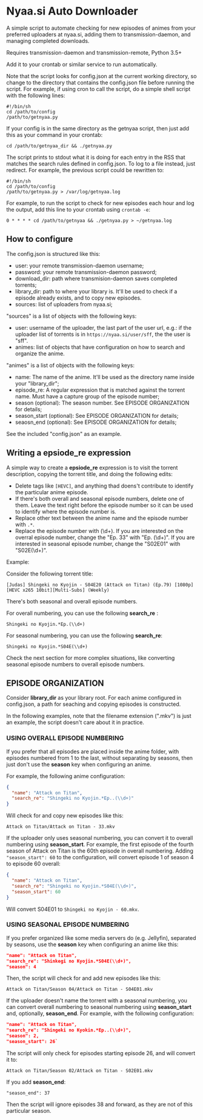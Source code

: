 # Nyaa.si Auto Downloader #

A simple script to automate checking for new episodes of animes from your
preferred uploaders at nyaa.si, adding them to transmission-daemon, and
managing completed downloads.

Requires transmission-daemon and transmission-remote, Python 3.5+

Add it to your crontab or similar service to run automatically.

Note that the script looks for config.json at the current working directory, so
change to the directory that contains the config.json file before running the
script. For example, if using cron to call the script, do a simple shell script
with the following lines:

~~~shell
#!/bin/sh
cd /path/to/config
/path/to/getnyaa.py
~~~

If your config is in the same directory as the getnyaa script, then just add
this as your command in your crontab:

~~~shell
cd /path/to/getnyaa_dir && ./getnyaa.py
~~~

The script prints to stdout what it is doing for each entry in the RSS that
matches the search rules defined in config.json. To log to a file instead, just
redirect. For example, the previous script could be rewritten to:

~~~shell
#!/bin/sh
cd /path/to/config
/path/to/getnyaa.py > /var/log/getnyaa.log
~~~

For example, to run the script to check for new episodes each hour and log the
output, add this line to your crontab using `crontab -e`:

`0 * * * * cd /path/to/getnyaa && ./getnyaa.py > ~/getnyaa.log`

## How to configure ##

The config.json is structured like this:

- user: your remote transmission-daemon username;
- password: your remote transmission-daemon password;
- download_dir: path where transmision-daemon saves completed torrents;
- library_dir: path to where your library is. It'll be used to check if a
  episode already exists, and to copy new episodes.
- sources: list of uploaders from nyaa.si;

"sources" is a list of objects with the following keys:

- user: username of the uploader, the last part of the user url, e.g.: if the
  uploader list of torrents is in `https://nyaa.si/user/sff`, the the user is
  "sff".
- animes: list of objects that have configuration on how to search and organize
  the anime.

"animes" is a list of objects with the following keys:

- name: The name of the anime. It'll be used as the directory name inside your
  "library_dir";
- episode_re: A regular expression that is matched against the torrent name.
  Must have a capture group of the episode number;
- season (optional): The season number. See EPISODE ORGANIZATION for details;
- season_start (optional): See EPISODE ORGANIZATION for details;
- seaosn_end (optional): See EPISODE ORGANIZATION for details;

See the included "config.json" as an example.

## Writing a __epsiode_re__ expression ##

A simple way to create a __epsiode_re__ expression is to visit the torrent
description, copying the torrent title, and doing the following edits:

- Delete tags like `[HEVC]`, and anything thad doens't contribute to identify
  the particular anime episode.
- If there's both overall and seasonal episode numbers, delete one of them.
  Leave the text right before the episode number so it can be used to identify
  where the episode number is.
- Replace other text between the anime name and the episode number with `.*`.
- Replace the episode number with (\\d+). If you are interested on the overral
  episode number, change the "Ep. 33" with "Ep. (\\d+)". If you are interested
  in seasonal episode number, change the "S02E01" with "S02E(\\d+)".

Example:

Consider the following torrent title:

`[Judas] Shingeki no Kyojin - S04E20 (Attack on Titan) (Ep.79) [1080p][HEVC x265 10bit][Multi-Subs] (Weekly)`

There's both seasonal and overall episode numbers.

For overall numbering, you can use the following __search_re__ :

`Shingeki no Kyojin.*Ep.(\\d+)`

For seasonal numbering, you can use the following __search_re__:

`Shingeki no Kyojin.*S04E(\\d+)`

Check the next section for more complex situations, like converting seasonal
episode numbers to overall episode numbers.

## EPISODE ORGANIZATION ##

Consider __library_dir__ as your library root. For each anime configured in
config.json, a path for seaching and copying episodes is constructed.

In the following examples, note that the filename extension (".mkv") is just an
example, the script doesn't care about it in practice.

### USING OVERALL EPISODE NUMBERING ###

If you prefer that all episodes are placed inside the anime folder, with
episodes numbered from 1 to the last, without separating by seasons, then just
don't use the __season__ key when configuring an anime.

For example, the following anime configuration:

~~~json
{
  "name": "Attack on Titan",
  "search_re": "Shingeki no Kyojin.*Ep..(\\d+)"
}
~~~

Will check for and copy new episodes like this:

`Attack on Titan/Attack on Titan - 33.mkv`

If the uploader only uses seasonal numbering, you can convert it to overall
numbering using __season_start__. For example, the first episode of the fourth
season of Attack on Titan is the 60th episode in overall numbering. Adding
`"season_start": 60` to the configuration, will convert episode 1 of season 4 to
episode 60 overall:

~~~json
{
  "name": "Attack on Titan",
  "search_re": "Shingeki no Kyojin.*S04E(\\d+)",
  "season_start": 60
}
~~~

Will convert S04E01 to `Shingeki no Kyojin - 60.mkv`.

### USING SEASONAL EPISODE NUMBERING ###

If you prefer organized like some media servers do (e.g. Jellyfin), separated
by seasons, use the __season__ key when configuring an anime like this:

~~~json
"name": "Attack on Titan",
"search_re": "Shinkegi no Kyojin.*S04E(\\d+)",
"season": 4
~~~

Then, the script will check for and add new episodes like this:

`Attack on Titan/Season 04/Attack on Titan - S04E01.mkv`

If the uploader doesn't name the torrent with a seasonal numbering, you can
convert overall numbering to seasonal numbering using __season_start__ and,
optionally, __season_end__. For example, with the following configuration:

~~~json
"name": "Attack on Titan",
"search_re": "Shingeki no Kyokin.*Ep..(\\d+)",
"season": 2,
"season_start": 26`
~~~

The script will only check for episodes starting episode 26, and will convert
it to:

`Attack on Titan/Season 02/Attack on Titan - S02E01.mkv`

If you add __season_end__:

`"season_end": 37`

Then the script will ignore episodes 38 and forward, as they are not of this
particular season.
